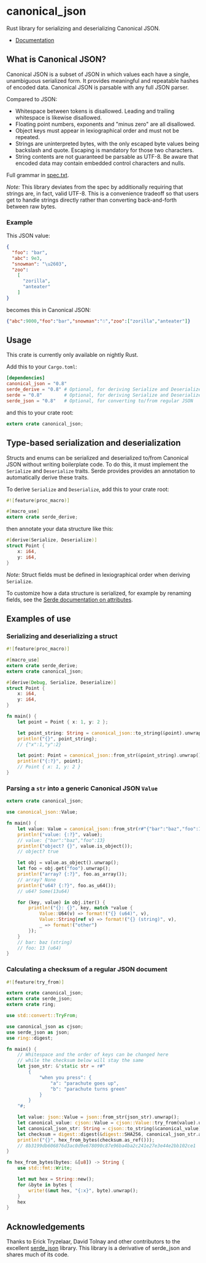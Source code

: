 # canonical_json

Rust library for serializing and deserializing Canonical JSON.

- [Documentation](https://vtllf.org/rustdoc/canonical_json/canonical_json/)

## What is Canonical JSON?

Canonical JSON is a subset of JSON in which values each have a single,
unambiguous serialized form. It provides meaningful and repeatable hashes
of encoded data. Canonical JSON is parsable with any full JSON parser.

Compared to JSON:

- Whitespace between tokens is disallowed. Leading and trailing whitespace
  is likewise disallowed.
- Floating point numbers, exponents and "minus zero" are all disallowed.
- Object keys must appear in lexiographical order and must not be repeated.
- Strings are uninterpreted bytes, with the only escaped byte values being
  backslash and quote. Escaping is mandatory for those two characters.
- String contents are not guaranteed be parsable as UTF-8. Be aware that
  encoded data may contain embedded control characters and nulls.

Full grammar in [spec.txt](spec.txt).

*Note:* This library deviates from the spec by additionally requiring that
strings are, in fact, valid UTF-8. This is a convenience tradeoff so that
users get to handle strings directly rather than converting back-and-forth
between raw bytes.

### Example

This JSON value:

```json
{
  "foo": "bar",
  "abc": 9e3,
  "snowman": "\u2603",
  "zoo":
    [
      "zorilla",
      "anteater"
    ]
}

```

becomes this in Canonical JSON:

```json
{"abc":9000,"foo":"bar","snowman":"☃","zoo":["zorilla","anteater"]}

```

## Usage

This crate is currently only available on nightly Rust.

Add this to your `Cargo.toml`:

```toml
[dependencies]
canonical_json = "0.8"
serde_derive = "0.8" # Optional, for deriving Serialize and Deserialize
serde = "0.8"        # Optional, for deriving Serialize and Deserialize
serde_json = "0.8"   # Optional, for converting to/from regular JSON
```

and this to your crate root:

```rust
extern crate canonical_json;
```

## Type-based serialization and deserialization

Structs and enums can be serialized and deserialized to/from Canonical JSON
without writing boilerplate code. To do this, it must implement the
`Serialize` and `Deserialize` traits. Serde provides provides an
annotation to automatically derive these traits.

To derive `Serialize` and `Deserialize`, add this to your crate root:

```rust
#![feature(proc_macro)]

#[macro_use]
extern crate serde_derive;
```

then annotate your data structure like this:

```rust
#[derive(Serialize, Deserialize)]
struct Point {
    x: i64,
    y: i64,
}

```

*Note:* Struct fields must be defined in lexiographical order when deriving
`Serialize`.

To customize how a data structure is serialized, for example by renaming
fields, see the [Serde documentation on attributes].

[Serde documentation on attributes]: https://serde.rs/attributes.html

## Examples of use

### Serializing and deserializing a struct

```rust
#![feature(proc_macro)]

#[macro_use]
extern crate serde_derive;
extern crate canonical_json;

#[derive(Debug, Serialize, Deserialize)]
struct Point {
    x: i64,
    y: i64,
}

fn main() {
    let point = Point { x: 1, y: 2 };

    let point_string: String = canonical_json::to_string(&point).unwrap();
    println!("{}", point_string);
    // {"x":1,"y":2}

    let point: Point = canonical_json::from_str(&point_string).unwrap();
    println!("{:?}", point);
    // Point { x: 1, y: 2 }
}
```

### Parsing a `str` into a generic Canonical JSON `Value`

```rust
extern crate canonical_json;

use canonical_json::Value;

fn main() {
    let value: Value = canonical_json::from_str(r#"{"bar":"baz","foo":13}"#).unwrap();
    println!("value: {:?}", value);
    // value: {"bar":"baz","foo":13}
    println!("object? {}", value.is_object());
    // object? true

    let obj = value.as_object().unwrap();
    let foo = obj.get("foo").unwrap();
    println!("array? {:?}", foo.as_array());
    // array? None
    println!("u64? {:?}", foo.as_u64());
    // u64? Some(13u64)

    for (key, value) in obj.iter() {
        println!("{}: {}", key, match *value {
            Value::U64(v) => format!("{} (u64)", v),
            Value::String(ref v) => format!("{} (string)", v),
            _ => format!("other")
        });
    }
    // bar: baz (string)
    // foo: 13 (u64)
}
```

### Calculating a checksum of a regular JSON document

```rust
#![feature(try_from)]

extern crate canonical_json;
extern crate serde_json;
extern crate ring;

use std::convert::TryFrom;

use canonical_json as cjson;
use serde_json as json;
use ring::digest;

fn main() {
    // Whitespace and the order of keys can be changed here
    // while the checksum below will stay the same
    let json_str: &'static str = r#"
        {
            "when you press": {
                "a": "parachute goes up",
                "b": "parachute turns green"
            }
        }
    "#;

    let value: json::Value = json::from_str(json_str).unwrap();
    let canonical_value: cjson::Value = cjson::Value::try_from(value).unwrap();
    let canonical_json_str: String = cjson::to_string(&canonical_value).unwrap();
    let checksum = digest::digest(&digest::SHA256, canonical_json_str.as_bytes());
    println!("{}", hex_from_bytes(checksum.as_ref()));
    // 8b3199db606876d3ac0d9e678090c87e96ba4ba2c241e27e3e44e2bb102ce1
}

fn hex_from_bytes(bytes: &[u8]) -> String {
    use std::fmt::Write;

    let mut hex = String::new();
    for &byte in bytes {
        write!(&mut hex, "{:x}", byte).unwrap();
    }
    hex
}
```

## Acknowledgements

Thanks to Erick Tryzelaar, David Tolnay and other contributors to the excellent
[serde_json] library. This library is a derivative of serde_json and shares much
of its code.

[serde_json]: https://github.com/serde-rs/json
